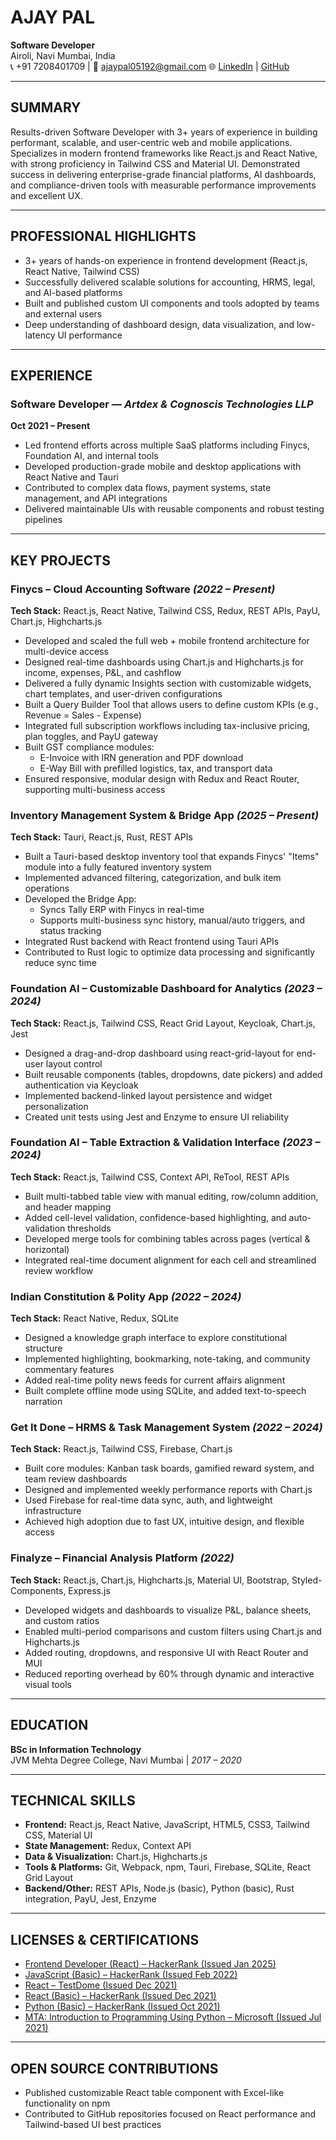 
# AJAY PAL
**Software Developer**  
Airoli, Navi Mumbai, India  
📞 +91 7208401709 | 📧 ajaypal05192@gmail.com 🌐 [LinkedIn](https://www.linkedin.com/in/ajay-pal0) | [GitHub](https://github.com/ajay-pal0)

---

## SUMMARY
Results-driven Software Developer with 3+ years of experience in building performant, scalable, and user-centric web and mobile applications. Specializes in modern frontend frameworks like React.js and React Native, with strong proficiency in Tailwind CSS and Material UI. Demonstrated success in delivering enterprise-grade financial platforms, AI dashboards, and compliance-driven tools with measurable performance improvements and excellent UX.

---

## PROFESSIONAL HIGHLIGHTS
- 3+ years of hands-on experience in frontend development (React.js, React Native, Tailwind CSS)  
- Successfully delivered scalable solutions for accounting, HRMS, legal, and AI-based platforms  
- Built and published custom UI components and tools adopted by teams and external users  
- Deep understanding of dashboard design, data visualization, and low-latency UI performance  

---

## EXPERIENCE

### Software Developer — *Artdex & Cognoscis Technologies LLP*  
**Oct 2021 – Present**  
- Led frontend efforts across multiple SaaS platforms including Finycs, Foundation AI, and internal tools  
- Developed production-grade mobile and desktop applications with React Native and Tauri  
- Contributed to complex data flows, payment systems, state management, and API integrations  
- Delivered maintainable UIs with reusable components and robust testing pipelines  

---

## KEY PROJECTS

### Finycs – Cloud Accounting Software *(2022 – Present)*  
**Tech Stack:** React.js, React Native, Tailwind CSS, Redux, REST APIs, PayU, Chart.js, Highcharts.js  
- Developed and scaled the full web + mobile frontend architecture for multi-device access  
- Designed real-time dashboards using Chart.js and Highcharts.js for income, expenses, P&L, and cashflow  
- Delivered a fully dynamic Insights section with customizable widgets, chart templates, and user-driven configurations  
- Built a Query Builder Tool that allows users to define custom KPIs (e.g., Revenue = Sales - Expense)  
- Integrated full subscription workflows including tax-inclusive pricing, plan toggles, and PayU gateway  
- Built GST compliance modules:  
  - E-Invoice with IRN generation and PDF download  
  - E-Way Bill with prefilled logistics, tax, and transport data  
- Ensured responsive, modular design with Redux and React Router, supporting multi-business access  

### Inventory Management System & Bridge App *(2025 – Present)*  
**Tech Stack:** Tauri, React.js, Rust, REST APIs  
- Built a Tauri-based desktop inventory tool that expands Finycs' "Items" module into a fully featured inventory system  
- Implemented advanced filtering, categorization, and bulk item operations  
- Developed the Bridge App:  
  - Syncs Tally ERP with Finycs in real-time  
  - Supports multi-business sync history, manual/auto triggers, and status tracking  
- Integrated Rust backend with React frontend using Tauri APIs  
- Contributed to Rust logic to optimize data processing and significantly reduce sync time  

### Foundation AI – Customizable Dashboard for Analytics *(2023 – 2024)*  
**Tech Stack:** React.js, Tailwind CSS, React Grid Layout, Keycloak, Chart.js, Jest  
- Designed a drag-and-drop dashboard using react-grid-layout for end-user layout control  
- Built reusable components (tables, dropdowns, date pickers) and added authentication via Keycloak  
- Implemented backend-linked layout persistence and widget personalization  
- Created unit tests using Jest and Enzyme to ensure UI reliability  

### Foundation AI – Table Extraction & Validation Interface *(2023 – 2024)*  
**Tech Stack:** React.js, Tailwind CSS, Context API, ReTool, REST APIs  
- Built multi-tabbed table view with manual editing, row/column addition, and header mapping  
- Added cell-level validation, confidence-based highlighting, and auto-validation thresholds  
- Developed merge tools for combining tables across pages (vertical & horizontal)  
- Integrated real-time document alignment for each cell and streamlined review workflow  

### Indian Constitution & Polity App *(2022 – 2024)*  
**Tech Stack:** React Native, Redux, SQLite  
- Designed a knowledge graph interface to explore constitutional structure  
- Implemented highlighting, bookmarking, note-taking, and community commentary features  
- Added real-time polity news feeds for current affairs alignment  
- Built complete offline mode using SQLite, and added text-to-speech narration  

### Get It Done – HRMS & Task Management System *(2022 – 2024)*  
**Tech Stack:** React.js, Tailwind CSS, Firebase, Chart.js  
- Built core modules: Kanban task boards, gamified reward system, and team review dashboards  
- Designed and implemented weekly performance reports with Chart.js  
- Used Firebase for real-time data sync, auth, and lightweight infrastructure  
- Achieved high adoption due to fast UX, intuitive design, and flexible access  

### Finalyze – Financial Analysis Platform *(2022)*  
**Tech Stack:** React.js, Chart.js, Highcharts.js, Material UI, Bootstrap, Styled-Components, Express.js  
- Developed widgets and dashboards to visualize P&L, balance sheets, and custom ratios  
- Enabled multi-period comparisons and custom filters using Chart.js and Highcharts.js  
- Added routing, dropdowns, and responsive UI with React Router and MUI  
- Reduced reporting overhead by 60% through dynamic and interactive visual tools  

---

## EDUCATION
**BSc in Information Technology**  
JVM Mehta Degree College, Navi Mumbai | *2017 – 2020*

---

## TECHNICAL SKILLS
- **Frontend:** React.js, React Native, JavaScript, HTML5, CSS3, Tailwind CSS, Material UI  
- **State Management:** Redux, Context API  
- **Data & Visualization:** Chart.js, Highcharts.js  
- **Tools & Platforms:** Git, Webpack, npm, Tauri, Firebase, SQLite, React Grid Layout  
- **Backend/Other:** REST APIs, Node.js (basic), Python (basic), Rust integration, PayU, Jest, Enzyme  

---

## LICENSES & CERTIFICATIONS
- [Frontend Developer (React) – HackerRank (Issued Jan 2025)](https://www.hackerrank.com/certificates/905792bd2b2e)  
- [JavaScript (Basic) – HackerRank (Issued Feb 2022)](https://www.hackerrank.com/certificates/8aa508d12494)  
- [React – TestDome (Issued Dec 2021)](https://www.testdome.com/certificates/f01651536bc8434da28b10e8bba1d8e9)  
- [React (Basic) – HackerRank (Issued Dec 2021)](https://www.hackerrank.com/certificates/1a0e6ce2b9eb)  
- [Python (Basic) – HackerRank (Issued Oct 2021)](https://www.hackerrank.com/certificates/753c8912e702)  
- [MTA: Introduction to Programming Using Python – Microsoft (Issued Jul 2021)](https://www.credly.com/badges/3a44bd3a-e514-4672-83bb-f2f70c398678?source=linked_in_profile)  

---

## OPEN SOURCE CONTRIBUTIONS
- Published customizable React table component with Excel-like functionality on npm  
- Contributed to GitHub repositories focused on React performance and Tailwind-based UI best practices  
